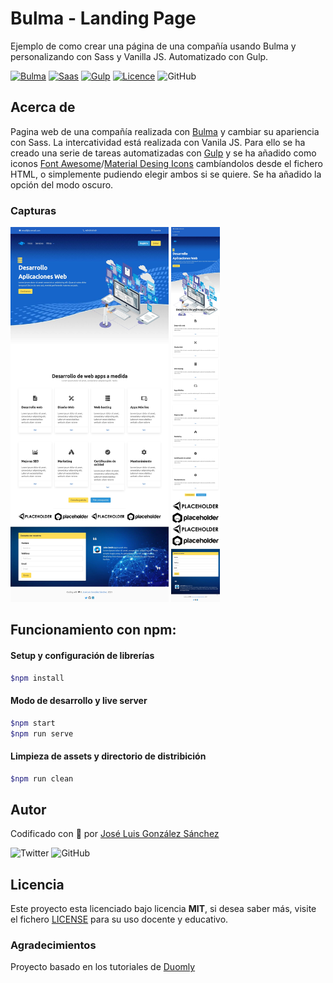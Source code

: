 # Bulma - Landing Page

Ejemplo de como crear una página de una compañía usando Bulma y personalizando con Sass y Vanilla JS. Automatizado con Gulp.

[![Bulma](https://img.shields.io/badge/Bulma-%20Ready-00d1b2)](https://bulma.io/made-with-bulma/)
[![Saas](https://img.shields.io/badge/Sass-%20Ready-ff69b4)](https://sass-lang.com/)
[![Gulp](https://img.shields.io/badge/Gulp-%20Ready-cf4647)](https://gulpjs.com/)
[![Licence](https://img.shields.io/github/license/joseluisgs/bulma-sass-init-gulp)](./LICENSE)
![GitHub](https://img.shields.io/github/last-commit/joseluisgs/bulma-product-page)

## Acerca de

Pagina web de una compañía realizada con [Bulma](https://bulma.io/) y cambiar su apariencia con Sass. La intercatividad está realizada con Vanila JS. Para ello se ha creado una serie de tareas automatizadas con [Gulp](https://gulpjs.com/) y se ha añadido como iconos [Font Awesome](https://fontawesome.com/)/[Material Desing Icons](https://materialdesignicons.com/) cambíandolos desde el fichero HTML, o simplemente pudiendo elegir ambos si se quiere. Se ha añadido la opción del modo oscuro.

### Capturas
<img src="./images/desktop.jpg" height="600"/>
<img src="./images/ipad.jpg" height="600"/>

## Funcionamiento con npm:

#### Setup y configuración de librerías

```bash
$npm install
```

#### Modo de desarrollo y live server

```bash
$npm start
$npm run serve
```

#### Limpieza de assets y directorio de distribición

```bash
$npm run clean
```

## Autor

Codificado con :sparkling_heart: por [José Luis González Sánchez](https://twitter.com/joseluisgonsan)

![Twitter](https://img.shields.io/twitter/follow/joseluisgonsan?style=social) ![GitHub](https://img.shields.io/github/followers/joseluisgs?style=social)

## Licencia

Este proyecto esta licenciado bajo licencia **MIT**, si desea saber más, visite el fichero [LICENSE](./LICENSE) para su uso docente y educativo.

### Agradecimientos
Proyecto basado en los tutoriales de [Duomly](https://www.blog.duomly.com/how-to-build-company-website-with-bulma-css/)
